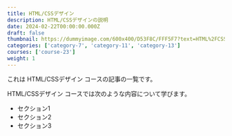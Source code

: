 ```yaml
---
title: HTML/CSSデザイン
description: HTML/CSSデザインの説明
date: 2024-02-22T00:00:00.000Z
draft: false
thumbnail: https://dummyimage.com/600x400/D53F8C/FFF5F7?text=HTML%2FCSS%E3%83%87%E3%82%B6%E3%82%A4%E3%83%B3
categories: ['category-7', 'category-11', 'category-13']
courses: ['course-23']
weight: 1
---
```


これは HTML/CSSデザイン コースの記事の一覧です。

  HTML/CSSデザイン コースでは次のような内容について学びます。

  - セクション1
  - セクション2
  - セクション3